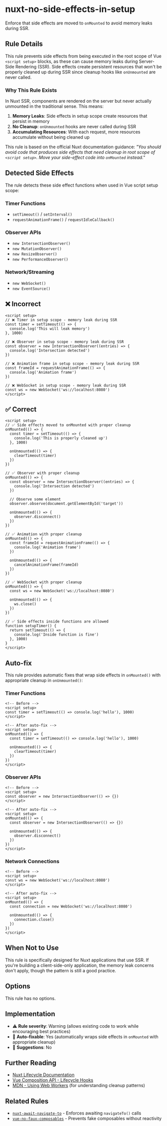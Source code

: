 # nuxt-no-side-effects-in-setup

Enforce that side effects are moved to `onMounted` to avoid memory leaks during SSR.

## Rule Details

This rule prevents side effects from being executed in the root scope of Vue `<script setup>` blocks, as these can cause memory leaks during Server-Side Rendering (SSR). Side effects create persistent resources that won't be properly cleaned up during SSR since cleanup hooks like `onUnmounted` are never called.

### Why This Rule Exists

In Nuxt SSR, components are rendered on the server but never actually unmounted in the traditional sense. This means:

1. **Memory Leaks**: Side effects in setup scope create resources that persist in memory
2. **No Cleanup**: `onUnmounted` hooks are never called during SSR
3. **Accumulating Resources**: With each request, more resources accumulate without being cleaned up

This rule is based on the official Nuxt documentation guidance: *"You should avoid code that produces side effects that need cleanup in root scope of `<script setup>`. Move your side-effect code into `onMounted` instead."*

## Detected Side Effects

The rule detects these side effect functions when used in Vue script setup scope:

### Timer Functions
- `setTimeout()` / `setInterval()`
- `requestAnimationFrame()` / `requestIdleCallback()`

### Observer APIs
- `new IntersectionObserver()`
- `new MutationObserver()`
- `new ResizeObserver()`
- `new PerformanceObserver()`

### Network/Streaming
- `new WebSocket()`
- `new EventSource()`

## ❌ Incorrect

```vue
<script setup>
// ❌ Timer in setup scope - memory leak during SSR
const timer = setTimeout(() => {
  console.log('This will leak memory')
}, 1000)

// ❌ Observer in setup scope - memory leak during SSR
const observer = new IntersectionObserver((entries) => {
  console.log('Intersection detected')
})

// ❌ Animation frame in setup scope - memory leak during SSR
const frameId = requestAnimationFrame(() => {
  console.log('Animation frame')
})

// ❌ WebSocket in setup scope - memory leak during SSR
const ws = new WebSocket('ws://localhost:8080')
</script>
```

## ✅ Correct

```vue
<script setup>
// ✅ Side effects moved to onMounted with proper cleanup
onMounted(() => {
  const timer = setTimeout(() => {
    console.log('This is properly cleaned up')
  }, 1000)

  onUnmounted(() => {
    clearTimeout(timer)
  })
})

// ✅ Observer with proper cleanup
onMounted(() => {
  const observer = new IntersectionObserver((entries) => {
    console.log('Intersection detected')
  })

  // Observe some element
  observer.observe(document.getElementById('target'))

  onUnmounted(() => {
    observer.disconnect()
  })
})

// ✅ Animation with proper cleanup
onMounted(() => {
  const frameId = requestAnimationFrame(() => {
    console.log('Animation frame')
  })

  onUnmounted(() => {
    cancelAnimationFrame(frameId)
  })
})

// ✅ WebSocket with proper cleanup
onMounted(() => {
  const ws = new WebSocket('ws://localhost:8080')

  onUnmounted(() => {
    ws.close()
  })
})

// ✅ Side effects inside functions are allowed
function setupTimer() {
  return setTimeout(() => {
    console.log('Inside function is fine')
  }, 1000)
}
</script>
```

## Auto-fix

This rule provides automatic fixes that wrap side effects in `onMounted()` with appropriate cleanup in `onUnmounted()`:

### Timer Functions
```vue
<!-- Before -->
<script setup>
const timer = setTimeout(() => console.log('hello'), 1000)
</script>

<!-- After auto-fix -->
<script setup>
onMounted(() => {
  const timer = setTimeout(() => console.log('hello'), 1000)

  onUnmounted(() => {
    clearTimeout(timer)
  })
})
</script>
```

### Observer APIs
```vue
<!-- Before -->
<script setup>
const observer = new IntersectionObserver(() => {})
</script>

<!-- After auto-fix -->
<script setup>
onMounted(() => {
  const observer = new IntersectionObserver(() => {})

  onUnmounted(() => {
    observer.disconnect()
  })
})
</script>
```

### Network Connections
```vue
<!-- Before -->
<script setup>
const ws = new WebSocket('ws://localhost:8080')
</script>

<!-- After auto-fix -->
<script setup>
onMounted(() => {
  const connection = new WebSocket('ws://localhost:8080')

  onUnmounted(() => {
    connection.close()
  })
})
</script>
```

## When Not to Use

This rule is specifically designed for Nuxt applications that use SSR. If you're building a client-side-only application, the memory leak concerns don't apply, though the pattern is still a good practice.

## Options

This rule has no options.

## Implementation

- ⚠️ **Rule severity**: Warning (allows existing code to work while encouraging best practices)
- 🔧 **Auto-fixable**: Yes (automatically wraps side effects in `onMounted` with appropriate cleanup)
- 💭 **Suggestions**: No

## Further Reading

- [Nuxt Lifecycle Documentation](https://nuxt.com/docs/guide/concepts/nuxt-lifecycle)
- [Vue Composition API - Lifecycle Hooks](https://vuejs.org/api/composition-api-lifecycle.html)
- [MDN - Using Web Workers](https://developer.mozilla.org/en-US/docs/Web/API/Web_Workers_API/Using_web_workers) (for understanding cleanup patterns)

## Related Rules

- [`nuxt-await-navigate-to`](./nuxt-await-navigate-to.md) - Enforces awaiting `navigateTo()` calls
- [`vue-no-faux-composables`](./vue-no-faux-composables.md) - Prevents fake composables without reactivity
